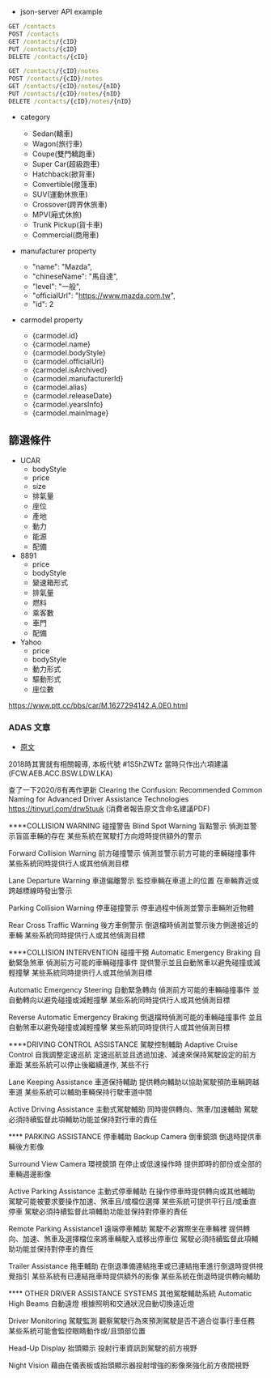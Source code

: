 
- json-server API example

```cmd
GET /contacts
POST /contacts
GET /contacts/{cID}
PUT /contacts/{cID}
DELETE /contacts/{cID}

GET /contacts/{cID}/notes
POST /contacts/{cID}/notes
GET /contacts/{cID}/notes/{nID}
PUT /contacts/{cID}/notes/{nID}
DELETE /contacts/{cID}/notes/{nID}
```

- category
  - Sedan(轎車)
  - Wagon(旅行車)
  - Coupe(雙門轎跑車)
  - Super Car(超級跑車)
  - Hatchback(掀背車)
  - Convertible(敞篷車)
  - SUV(運動休旅車)
  - Crossover(跨界休旅車)
  - MPV(廂式休旅)
  - Trunk Pickup(貨卡車)
  - Commercial(商用車)

- manufacturer property
  - "name": "Mazda",
  - "chineseName": "馬自達",
  - "level": "一般",
  - "officialUrl": "https://www.mazda.com.tw",
  - "id": 2


- carmodel property
  - {carmodel.id}
  - {carmodel.name}
  - {carmodel.bodyStyle}
  - {carmodel.officialUrl}
  - {carmodel.isArchived}
  - {carmodel.manufacturerId}
  - {carmodel.alias}
  - {carmodel.releaseDate}
  - {carmodel.yearsInfo}
  - {carmodel.mainImage} 


## 篩選條件
  - UCAR
    - bodyStyle
    - price
    - size
    - 排氣量
    - 座位
    - 產地
    - 動力
    - 能源
    - 配備
  - 8891
    - price
    - bodyStyle
    - 變速箱形式
    - 排氣量
    - 燃料
    - 乘客數
    - 車門
    - 配備
  - Yahoo
    - price
    - bodyStyle
    - 動力形式
    - 驅動形式
    - 座位數



https://www.ptt.cc/bbs/car/M.1627294142.A.0E0.html




### ADAS 文章

- [原文](https://www.ptt.cc/bbs/car/M.1627294142.A.0E0.html)

2018時其實就有相關報導, 本板代號 #1S5hZWTz
當時只作出六項建議(FCW.AEB.ACC.BSW.LDW.LKA)

查了一下2020/8有再作更新
Clearing the Confusion: Recommended Common Naming for Advanced Driver
Assistance Technologies
https://tinyurl.com/drw5tuuk (消費者報告原文含命名建議PDF)



****COLLISION WARNING 碰撞警告
Blind Spot Warning
盲點警示
偵測並警示盲區車輛的存在
某些系統在駕駛打方向燈時提供額外的警示

Forward Collision Warning
前方碰撞警示
偵測並警示前方可能的車輛碰撞事件
某些系統同時提供行人或其他偵測目標

Lane Departure Warning
車道偏離警示
監控車輛在車道上的位置
在車輛靠近或跨越標線時發出警示

Parking Collision Warning
停車碰撞警示
停車過程中偵測並警示車輛附近物體

Rear Cross Traffic Warning
後方車側警示
倒退檔時偵測並警示後方側邊接近的車輛
某些系統同時提供行人或其他偵測目標


****COLLISION INTERVENTION 碰撞干預
Automatic Emergency Braking
自動緊急煞車
偵測前方可能的車輛碰撞事件
提供警示並且自動煞車以避免碰撞或減輕撞擊
某些系統同時提供行人或其他偵測目標

Automatic Emergency Steering
自動緊急轉向
偵測前方可能的車輛碰撞事件
並自動轉向以避免碰撞或減輕撞擊
某些系統同時提供行人或其他偵測目標

Reverse Automatic Emergency Braking
倒退檔時偵測可能的車輛碰撞事件
並且自動煞車以避免碰撞或減輕撞擊
某些系統同時提供行人或其他偵測目標


****DRIVING CONTROL ASSISTANCE 駕駛控制輔助 
Adaptive Cruise Control
自我調整定速巡航
定速巡航並且透過加速、減速來保持駕駛設定的前方車距
某些系統可以停止後繼續運作, 某些不行

Lane Keeping Assistance
車道保持輔助
提供轉向輔助以協助駕駛預防車輛跨越車道
某些系統可以輔助車輛保持行駛車道中間

Active Driving Assistance
主動式駕駛輔助
同時提供轉向、煞車/加速輔助
駕駛必須持續監督此項輔助功能並保持對行車的責任


**** PARKING ASSISTANCE 停車輔助 
Backup Camera
倒車鏡頭
倒退時提供車輛後方影像

Surround View Camera
環視鏡頭
在停止或低速操作時
提供即時的部份或全部的車輛週邊影像

Active Parking Assistance
主動式停車輔助
在操作停車時提供轉向或其他輔助
駕駛可能被要求要操作加速、煞車且/或檔位選擇
某些系統可提供平行且/或垂直停車
駕駛必須持續監督此項輔助功能並保持對停車的責任

Remote Parking Assistance1
遠端停車輔助
駕駛不必實際坐在車輛裡
提供轉向、加速、煞車及選擇檔位來將車輛駛入或移出停車位
駕駛必須持續監督此項輔助功能並保持對停車的責任

Trailer Assistance
拖車輔助
在倒退準備連結拖車或已連結拖車進行倒退時提供視覺指引
某些系統有已連結拖車時提供額外的影像
某些系統在倒退時提供轉向輔助


**** OTHER DRIVER ASSISTANCE SYSTEMS 其他駕駛輔助系統
Automatic High Beams
自動遠燈
根據照明和交通狀況自動切換遠近燈

Driver Monitoring
駕駛監測
觀察駕駛行為來預測駕駛是否不適合從事行車任務
某些系統可能會監控眼睛動作或/且頭部位置

Head-Up Display
抬頭顯示
投射行車資訊到駕駛的前方視野

Night Vision
藉由在儀表板或抬頭顯示器投射增強的影像來強化前方夜間視野